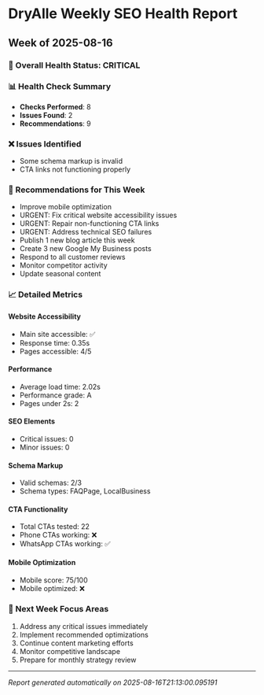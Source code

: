 # DryAlle Weekly SEO Health Report
## Week of 2025-08-16

### 🎯 Overall Health Status: CRITICAL

### 📊 Health Check Summary
- **Checks Performed**: 8
- **Issues Found**: 2
- **Recommendations**: 9

### ❌ Issues Identified
- Some schema markup is invalid
- CTA links not functioning properly

### 📝 Recommendations for This Week
- Improve mobile optimization
- URGENT: Fix critical website accessibility issues
- URGENT: Repair non-functioning CTA links
- URGENT: Address technical SEO failures
- Publish 1 new blog article this week
- Create 3 new Google My Business posts
- Respond to all customer reviews
- Monitor competitor activity
- Update seasonal content

### 📈 Detailed Metrics

#### Website Accessibility
- Main site accessible: ✅
- Response time: 0.35s
- Pages accessible: 4/5

#### Performance
- Average load time: 2.02s
- Performance grade: A
- Pages under 2s: 2

#### SEO Elements
- Critical issues: 0
- Minor issues: 0

#### Schema Markup
- Valid schemas: 2/3
- Schema types: FAQPage, LocalBusiness

#### CTA Functionality
- Total CTAs tested: 22
- Phone CTAs working: ❌
- WhatsApp CTAs working: ✅

#### Mobile Optimization
- Mobile score: 75/100
- Mobile optimized: ❌

### 🎯 Next Week Focus Areas
1. Address any critical issues immediately
2. Implement recommended optimizations
3. Continue content marketing efforts
4. Monitor competitive landscape
5. Prepare for monthly strategy review

---
*Report generated automatically on 2025-08-16T21:13:00.095191*
